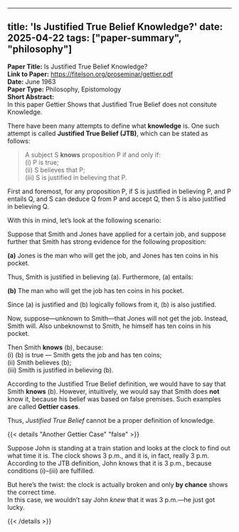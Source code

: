   ---
title: 'Is Justified True Belief Knowledge?'
date: 2025-04-22
tags: ["paper-summary", "philosophy"]
---

**Paper Title:** Is Justified True Belief Knowledge?  
**Link to Paper:** https://fitelson.org/proseminar/gettier.pdf  
**Date:** June 1963     
**Paper Type:** Philosophy, Epistomology    
**Short Abstract:**   
In this paper Gettier Shows that Justified True Belief does not consitute Knowledge.  


There have been many attempts to define what **knowledge** is. One such attempt is called **Justified True Belief (JTB)**, which can be stated as follows:

> A subject S **knows** proposition P if and only if:  
> (i) P is true;  
> (ii) S believes that P;  
> (iii) S is justified in believing that P.

First and foremost, for any proposition P, if S is justified in believing P, and P entails Q, and S can deduce Q from P and accept Q, then S is also justified in believing Q.

With this in mind, let’s look at the following scenario:

Suppose that Smith and Jones have applied for a certain job, and suppose further that Smith has strong evidence for the following proposition:  

**(a)** Jones is the man who will get the job, and Jones has ten coins in his pocket.

Thus, Smith is justified in believing (a). Furthermore, (a) entails:  

**(b)** The man who will get the job has ten coins in his pocket.

Since (a) is justified and (b) logically follows from it, (b) is also justified.

Now, suppose—unknown to Smith—that Jones will not get the job. Instead, Smith will. Also unbeknownst to Smith, he himself has ten coins in his pocket.

Then Smith **knows** (b), because:  
(i) (b) is true — Smith gets the job and has ten coins;  
(ii) Smith believes (b);  
(iii) Smith is justified in believing (b).

According to the Justified True Belief definition, we would have to say that Smith **knows** (b). However, intuitively, we would say that Smith does **not** know it, because his belief was based on false premises. Such examples are called **Gettier cases**.

Thus, *Justified True Belief* cannot be a proper definition of knowledge.


{{< details "Another Gettier Case" "false" >}}  

Suppose John is standing at a train station and looks at the clock to find out what time it is. The clock shows 3 p.m., and it is, in fact, really 3 p.m.  
According to the JTB definition, John knows that it is 3 p.m., because conditions (i)–(iii) are fulfilled.

But here’s the twist: the clock is actually broken and only **by chance** shows the correct time.  
In this case, we wouldn’t say John *knew* that it was 3 p.m.—he just got lucky.

{{< /details >}}


